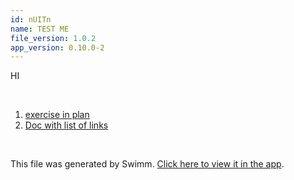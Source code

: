 ```yaml
---
id: nUITn
name: TEST ME
file_version: 1.0.2
app_version: 0.10.0-2
---
```


<!-- Intro - Do not remove this comment -->
HI

<br/>

<!-- Steps - Do not remove this comment -->
1. [exercise in plan](exercise-in-plan.tyOZM.sw.md)
2. [Doc with list of links](doc-with-list-of-links.WZzwR.sw.md)


<br/>

This file was generated by Swimm. [Click here to view it in the app](https://swimm-web-app.web.app/repos/Z2l0aHViJTNBJTNBc3ItZXh0ZW5zaW9uJTNBJTNBZG91ZWs=/playlists/nUITn).